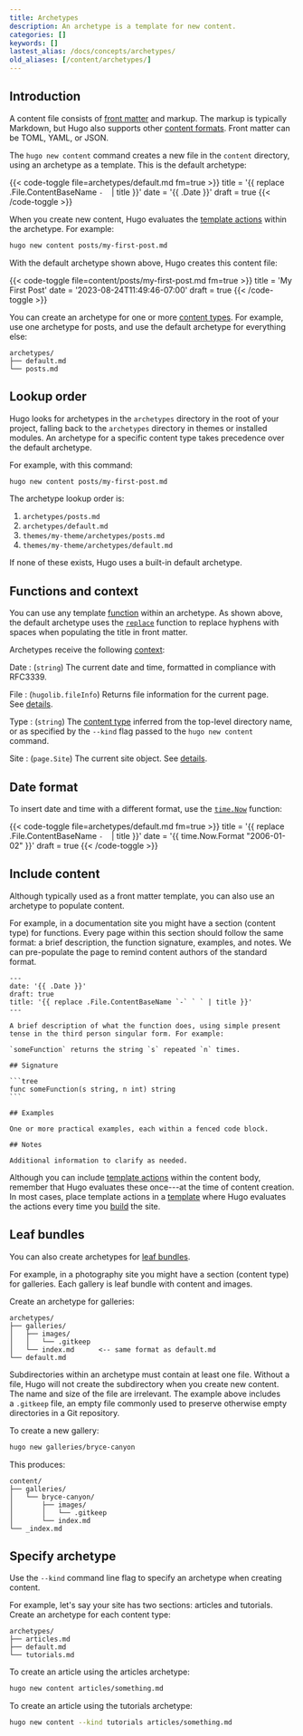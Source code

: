 ```yaml
---
title: Archetypes
description: An archetype is a template for new content.
categories: []
keywords: []
lastest_alias: /docs/concepts/archetypes/
old_aliases: [/content/archetypes/]
---
```


## Introduction

A content file consists of [front matter](g) and markup. The markup is typically Markdown, but Hugo also supports other [content formats](g). Front matter can be TOML, YAML, or JSON.

The `hugo new content` command creates a new file in the `content` directory, using an archetype as a template. This is the default archetype:

{{< code-toggle file=archetypes/default.md fm=true >}}
title = '{{ replace .File.ContentBaseName `-` ` ` | title }}'
date = '{{ .Date }}'
draft = true
{{< /code-toggle >}}

When you create new content, Hugo evaluates the [template actions](g) within the archetype. For example:

```sh
hugo new content posts/my-first-post.md
```

With the default archetype shown above, Hugo creates this content file:

{{< code-toggle file=content/posts/my-first-post.md fm=true >}}
title = 'My First Post'
date = '2023-08-24T11:49:46-07:00'
draft = true
{{< /code-toggle >}}

You can create an archetype for one or more [content types](g). For example, use one archetype for posts, and use the default archetype for everything else:

```tree
archetypes/
├── default.md
└── posts.md
```

## Lookup order

Hugo looks for archetypes in the `archetypes` directory in the root of your project, falling back to the `archetypes` directory in themes or installed modules. An archetype for a specific content type takes precedence over the default archetype.

For example, with this command:

```sh
hugo new content posts/my-first-post.md
```

The archetype lookup order is:

1. `archetypes/posts.md`
1. `archetypes/default.md`
1. `themes/my-theme/archetypes/posts.md`
1. `themes/my-theme/archetypes/default.md`

If none of these exists, Hugo uses a built-in default archetype.

## Functions and context

You can use any template [function](g) within an archetype. As shown above, the default archetype uses the [`replace`](/docs/reference/functions/strings/replace) function to replace hyphens with spaces when populating the title in front matter.

Archetypes receive the following [context](g):

Date
: (`string`) The current date and time, formatted in compliance with RFC3339.

File
: (`hugolib.fileInfo`) Returns file information for the current page. See&nbsp;[details](/docs/reference/methods/page/file).

Type
: (`string`) The [content type](g) inferred from the top-level directory name, or as specified by the `--kind` flag passed to the `hugo new content` command.

Site
: (`page.Site`) The current site object. See&nbsp;[details](/docs/reference/methods/site/).

## Date format

To insert date and time with a different format, use the [`time.Now`][] function:

[`time.Now`]: /docs/reference/functions/time/now/

{{< code-toggle file=archetypes/default.md fm=true >}}
title = '{{ replace .File.ContentBaseName `-` ` ` | title }}'
date = '{{ time.Now.Format "2006-01-02" }}'
draft = true
{{< /code-toggle >}}

## Include content

Although typically used as a front matter template, you can also use an archetype to populate content.

For example, in a documentation site you might have a section (content type) for functions. Every page within this section should follow the same format: a brief description, the function signature, examples, and notes. We can pre-populate the page to remind content authors of the standard format.

````text {file="archetypes/functions.md"}
---
date: '{{ .Date }}'
draft: true
title: '{{ replace .File.ContentBaseName `-` ` ` | title }}'
---

A brief description of what the function does, using simple present tense in the third person singular form. For example:

`someFunction` returns the string `s` repeated `n` times.

## Signature

```tree
func someFunction(s string, n int) string
```

## Examples

One or more practical examples, each within a fenced code block.

## Notes

Additional information to clarify as needed.
````

Although you can include [template actions](g) within the content body, remember that Hugo evaluates these once---at the time of content creation. In most cases, place template actions in a [template](g) where Hugo evaluates the actions every time you [build](g) the site.

## Leaf bundles

You can also create archetypes for [leaf bundles](g).

For example, in a photography site you might have a section (content type) for galleries. Each gallery is leaf bundle with content and images.

Create an archetype for galleries:

```tree
archetypes/
├── galleries/
│   ├── images/
│   │   └── .gitkeep
│   └── index.md      <-- same format as default.md
└── default.md
```

Subdirectories within an archetype must contain at least one file. Without a file, Hugo will not create the subdirectory when you create new content. The name and size of the file are irrelevant. The example above includes a&nbsp;`.gitkeep` file, an empty file commonly used to preserve otherwise empty directories in a Git repository.

To create a new gallery:

```sh
hugo new galleries/bryce-canyon
```

This produces:

```tree
content/
├── galleries/
│   └── bryce-canyon/
│       ├── images/
│       │   └── .gitkeep
│       └── index.md
└── _index.md
```

## Specify archetype

Use the `--kind` command line flag to specify an archetype when creating content.

For example, let's say your site has two sections: articles and tutorials. Create an archetype for each content type:

```tree
archetypes/
├── articles.md
├── default.md
└── tutorials.md
```

To create an article using the articles archetype:

```sh
hugo new content articles/something.md
```

To create an article using the tutorials archetype:

```sh
hugo new content --kind tutorials articles/something.md
```
